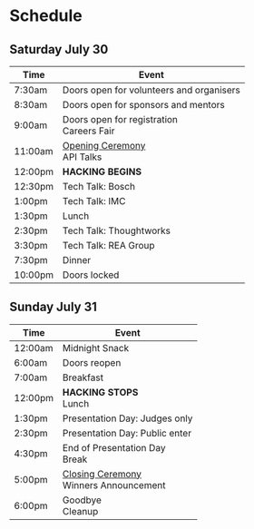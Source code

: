 # Schedule

## Saturday July 30

Time    | Event
------- | -----
7:30am  | Doors open for volunteers and organisers
8:30am  | Doors open for sponsors and mentors
9:00am  | Doors open for registration<br />Careers Fair
11:00am | [Opening Ceremony](opening-ceremony.md)<br />API Talks
12:00pm | **HACKING BEGINS**
12:30pm | Tech Talk: Bosch
1:00pm  | Tech Talk: IMC
1:30pm  | Lunch
2:30pm  | Tech Talk: Thoughtworks
3:30pm  | Tech Talk: REA Group
7:30pm  | Dinner
10:00pm | Doors locked

## Sunday July 31

Time    | Event
------- | -----
12:00am | Midnight Snack
6:00am  | Doors reopen
7:00am  | Breakfast
12:00pm | **HACKING STOPS**<br />Lunch
1:30pm  | Presentation Day: Judges only
2:30pm  | Presentation Day: Public enter
4:30pm  | End of Presentation Day <br /> Break
5:00pm  | [Closing Ceremony](closing-ceremony.md)<br />Winners Announcement
6:00pm  | Goodbye<br />Cleanup

